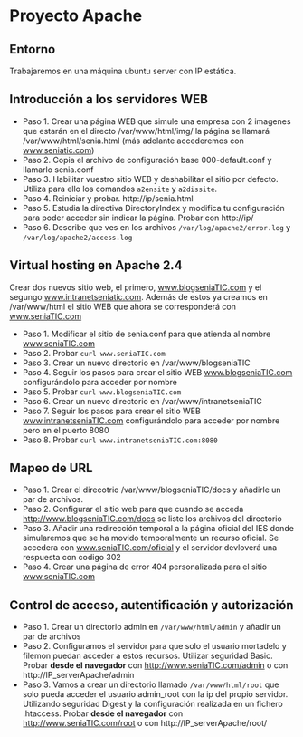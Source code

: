 # Proyecto Apache
## Entorno
Trabajaremos en una máquina ubuntu server con IP estática.

## Introducción a los servidores WEB
* Paso 1. Crear una página WEB que simule una empresa con 2 imagenes que estarán en el directo /var/www/html/img/ la página se llamará  /var/www/html/senia.html (más adelante accederemos con www.seniatic.com)
* Paso 2. Copia el archivo de configuración base 000-default.conf y llamarlo senia.conf
* Paso 3. Habilitar vuestro sitio WEB y deshabilitar el sitio por defecto. Utiliza para ello los comandos `a2ensite` y `a2dissite`.
* Paso 4. Reiniciar y probar. http://ip/senia.html
* Paso 5. Estudia la directiva DirectoryIndex y modifica tu configuración para poder acceder sin indicar la página. Probar con http://ip/
* Paso 6. Describe que ves en los archivos `/var/log/apache2/error.log` y  `/var/log/apache2/access.log` 

## Virtual hosting en Apache 2.4
Crear dos nuevos sitio web, el primero, www.blogseniaTIC.com y el segungo www.intranetseniatic.com. Además de estos ya creamos en /var/www/html el sitio WEB que ahora se corresponderá con www.seniaTIC.com
* Paso 1. Modificar el sitio de senia.conf para que atienda al nombre www.seniaTIC.com
* Paso 2. Probar `curl www.seniaTIC.com` 
* Paso 3. Crear un nuevo directorio en /var/www/blogseniaTIC
* Paso 4. Seguir los pasos para crear el sitio WEB www.blogseniaTIC.com configurándolo para acceder por nombre
* Paso 5. Probar `curl www.blogseniaTIC.com`
* Paso 6. Crear un nuevo directorio en /var/www/intranetseniaTIC
* Paso 7. Seguir los pasos para crear el sitio WEB www.intranetseniaTIC.com configurándolo para acceder por nombre pero en el puerto 8080
* Paso 8. Probar `curl www.intranetseniaTIC.com:8080`

## Mapeo de URL
* Paso 1. Crear el direcotrio /var/www/blogseniaTIC/docs y añadirle un par de archivos.
* Paso 2. Configurar el sitio web para que cuando se acceda http://www.blogseniaTIC.com/docs se liste los archivos del directorio
* Paso 3. Añadir una redirección temporal a la página oficial del IES donde simularemos que se ha movido temporalmente un recurso oficial. Se accedera con www.seniaTIC.com/oficial y el servidor devloverá una respuesta con codigo 302
* Paso 4. Crear una página de error 404 personalizada para el sitio www.seniaTIC.com
  

## Control de acceso, autentificación y autorización
* Paso 1. Crear un directorio admin en `/var/www/html/admin` y añadir un par de archivos
* Paso 2. Configuramos el servidor para que solo el usuario mortadelo y filemon puedan acceder a estos recursos. Utilizar seguridad Basic. Probar **desde el navegador** con http://www.seniaTIC.com/admin o con http://IP_serverApache/admin
* Paso 3. Vamos a crear un directorio llamado `/var/www/html/root` que solo pueda acceder el usuario admin_root con la ip del propio servidor. Utilizando seguridad Digest y la configuración realizada en un fichero .htaccess. Probar **desde el navegador** con  http://www.seniaTIC.com/root o con http://IP_serverApache/root/
  